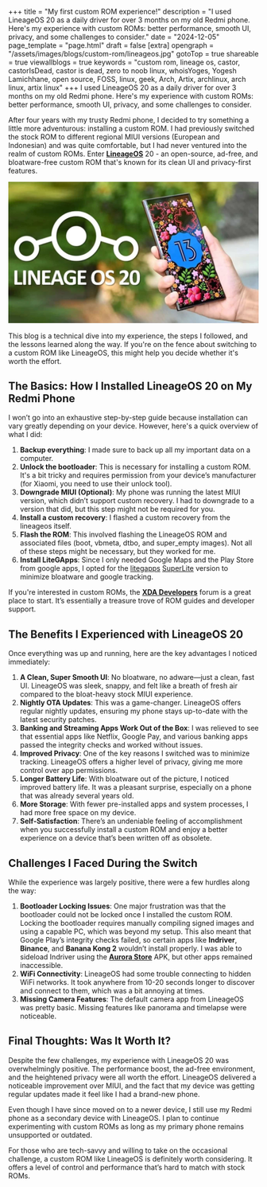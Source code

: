 +++
title = "My first custom ROM experience!"
description = "I used LineageOS 20 as a daily driver for over 3 months on my old Redmi phone. Here's my experience with custom ROMs: better performance, smooth UI, privacy, and some challenges to consider."
date = "2024-12-05"
page_template = "page.html"
draft = false
[extra]
opengraph = "/assets/images/blogs/custom-rom/lineageos.jpg"
gotoTop = true
shareable = true
viewallblogs = true
keywords = "custom rom, lineage os, castor, castorIsDead, castor is dead, zero to noob linux, whoisYoges, Yogesh Lamichhane, open source, FOSS, linux, geek, Arch, Artix, archlinux, arch linux, artix linux"
+++
I used LineageOS 20 as a daily driver for over 3 months on my old Redmi phone. Here's my experience with custom ROMs: better performance, smooth UI, privacy, and some challenges to consider.
<!-- more -->

After four years with my trusty Redmi phone, I decided to try something a little more adventurous: installing a custom ROM. I had previously switched the stock ROM to different regional MIUI versions (European and Indonesian) and was quite comfortable, but I had never ventured into the realm of custom ROMs. Enter **[LineageOS](https://lineageos.org)** 20 - an open-source, ad-free, and bloatware-free custom ROM that's known for its clean UI and privacy-first features. 

![Lineage OS](/assets/images/blogs/custom-rom/lineageos.jpg)

This blog is a technical dive into my experience, the steps I followed, and the lessons learned along the way. If you're on the fence about switching to a custom ROM like LineageOS, this might help you decide whether it's worth the effort. 

## The Basics: How I Installed LineageOS 20 on My Redmi Phone

I won’t go into an exhaustive step-by-step guide because installation can vary greatly depending on your device. However, here's a quick overview of what I did:

1. **Backup everything**: I made sure to back up all my important data on a computer.
2. **Unlock the bootloader**: This is necessary for installing a custom ROM. It's a bit tricky and requires permission from your device’s manufacturer (for Xiaomi, you need to use their unlock tool).
3. **Downgrade MIUI (Optional)**: My phone was running the latest MIUI version, which didn’t support custom recovery. I had to downgrade to a version that did, but this step might not be required for you.
4. **Install a custom recovery**: I flashed a custom recovery from the lineageos itself.
5. **Flash the ROM**: This involved flashing the LineageOS ROM and associated files (boot, vbmeta, dtbo, and super_empty images). Not all of these steps might be necessary, but they worked for me.
6. **Install LiteGApps**: Since I only needed Google Maps and the Play Store from google apps, I opted for the [litegapps](https://litegapps.github.io/) [SuperLite](https://litegapps.github.io/doc/litegapps_variant.html#superlite) version to minimize bloatware and google tracking.

If you're interested in custom ROMs, the **[XDA Developers](https://www.xda-developers.com/)** forum is a great place to start. It’s essentially a treasure trove of ROM guides and developer support.

## The Benefits I Experienced with LineageOS 20

Once everything was up and running, here are the key advantages I noticed immediately:

1. **A Clean, Super Smooth UI**: No bloatware, no adware—just a clean, fast UI. LineageOS was sleek, snappy, and felt like a breath of fresh air compared to the bloat-heavy stock MIUI experience.
2. **Nightly OTA Updates**: This was a game-changer. LineageOS offers regular nightly updates, ensuring my phone stays up-to-date with the latest security patches.
3. **Banking and Streaming Apps Work Out of the Box**: I was relieved to see that essential apps like Netflix, Google Pay, and various banking apps passed the integrity checks and worked without issues.
4. **Improved Privacy**: One of the key reasons I switched was to minimize tracking. LineageOS offers a higher level of privacy, giving me more control over app permissions.
5. **Longer Battery Life**: With bloatware out of the picture, I noticed improved battery life. It was a pleasant surprise, especially on a phone that was already several years old.
6. **More Storage**: With fewer pre-installed apps and system processes, I had more free space on my device.
7. **Self-Satisfaction**: There’s an undeniable feeling of accomplishment when you successfully install a custom ROM and enjoy a better experience on a device that’s been written off as obsolete.

## Challenges I Faced During the Switch

While the experience was largely positive, there were a few hurdles along the way:

1. **Bootloader Locking Issues**: One major frustration was that the bootloader could not be locked once I installed the custom ROM. Locking the bootloader requires manually compiling signed images and using a capable PC, which was beyond my setup. This also meant that Google Play’s integrity checks failed, so certain apps like **Indriver**, **Binance**, and **Banana Kong 2** wouldn’t install properly. I was able to sideload Indriver using the **[Aurora Store](https://auroraoss.com/)** APK, but other apps remained inaccessible.
2. **WiFi Connectivity**: LineageOS had some trouble connecting to hidden WiFi networks. It took anywhere from 10-20 seconds longer to discover and connect to them, which was a bit annoying at times.
3. **Missing Camera Features**: The default camera app from LineageOS was pretty basic. Missing features like panorama and timelapse were noticeable.

## Final Thoughts: Was It Worth It?

Despite the few challenges, my experience with LineageOS 20 was overwhelmingly positive. The performance boost, the ad-free environment, and the heightened privacy were all worth the effort. LineageOS delivered a noticeable improvement over MIUI, and the fact that my device was getting regular updates made it feel like I had a brand-new phone. 

Even though I have since moved on to a newer device, I still use my Redmi phone as a secondary device with LineageOS. I plan to continue experimenting with custom ROMs as long as my primary phone remains unsupported or outdated.

For those who are tech-savvy and willing to take on the occasional challenge, a custom ROM like LineageOS is definitely worth considering. It offers a level of control and performance that’s hard to match with stock ROMs.
